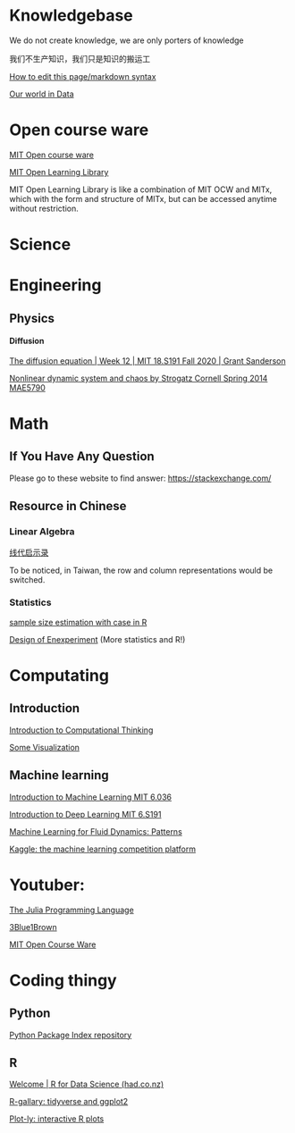 # Knowledgebase
We do not create knowledge, we are only porters of knowledge

我们不生产知识，我们只是知识的搬运工

[How to edit this page/markdown syntax](https://github.com/adam-p/markdown-here/wiki/Markdown-Cheatsheet#links)

[Our world in Data](https://ourworldindata.org/)

# Open course ware
[MIT Open course ware](https://ocw.mit.edu/)

[MIT Open Learning Library](https://openlearning.mit.edu/courses-programs/open-learning-library)

MIT Open Learning Library is like a combination of MIT OCW and MITx, which with the form and structure of MITx, but can be accessed anytime without restriction. 


# Science

# Engineering

## Physics

#### Diffusion
[The diffusion equation | Week 12 | MIT 18.S191 Fall 2020 | Grant Sanderson](https://www.youtube.com/watch?v=a3V0BJLIo_c)

[Nonlinear dynamic system and chaos by Strogatz Cornell Spring 2014 MAE5790](https://www.youtube.com/playlist?list=PLbN57C5Zdl6j_qJA-pARJnKsmROzPnO9V)


# Math
## If You Have Any Question
Please go to these website to find answer:
https://stackexchange.com/

## Resource in Chinese
### Linear Algebra
[线代启示录](https://ccjou.wordpress.com/)

To be noticed, in Taiwan, the row and column representations would be switched.


### Statistics
[sample size estimation with case in R](https://rstudio-pubs-static.s3.amazonaws.com/153235_a0277930a4924e46af765f4bbba3cdd6.html#comparing-means)

[Design of Enexperiment](https://n.ethz.ch/~kahans/doe2020/) (More statistics and R!)


# Computating
## Introduction
[Introduction to Computational Thinking](https://computationalthinking.mit.edu/Fall20/)

[Some Visualization](https://setosa.io/ev/)

## Machine learning

[Introduction to Machine Learning MIT 6.036](https://openlearninglibrary.mit.edu/courses/course-v1:MITx+6.036+1T2019/about)

[Introduction to Deep Learning MIT 6.S191](http://introtodeeplearning.com/)

[Machine Learning for Fluid Dynamics: Patterns](https://www.youtube.com/watch?v=3fOXIbycAmc)

[Kaggle: the machine learning competition platform](https://www.kaggle.com/)



# Youtuber:
[The Julia Programming Language](https://www.youtube.com/user/JuliaLanguage)

[3Blue1Brown](https://www.youtube.com/channel/UCYO_jab_esuFRV4b17AJtAw)


[MIT Open Course Ware](https://www.youtube.com/user/MIT)

# Coding thingy

## Python

[Python Package Index repository](https://pypi.org/)

## R

[Welcome | R for Data Science (had.co.nz)](https://r4ds.had.co.nz/)

[R-gallary: tidyverse and ggplot2](https://www.r-graph-gallery.com)

[Plot-ly: interactive R plots](https://plotly.com)